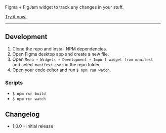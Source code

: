 Figma + FigJam widget to track any changes in your stuff.

[Try it now!](https://www.figma.com/community/widget/1142539867133322876)

---

## Development

1. Clone the repo and install NPM dependencies.
2. Open Figma desktop app and create a new file.
3. Open `Menu → Widgets → Development → Import widget from manifest` and select `manifest.json` in the repo folder.
4. Open your code editor and run `$ npm run watch`.

### Scripts

- `$ npm run build`
- `$ npm run watch`

## Changelog

- 1.0.0 - Initial release
